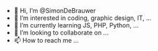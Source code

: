 - 👋 Hi, I’m @SimonDeBrauwer
- 👀 I’m interested in coding, graphic design, IT, ...
- 🌱 I’m currently learning JS, PHP, Python, ...
- 💞️ I’m looking to collaborate on ...
- 📫 How to reach me ...

<!---
SimonDeBrauwer/SimonDeBrauwer is a ✨ special ✨ repository because its `README.md` (this file) appears on your GitHub profile.
You can click the Preview link to take a look at your changes.
--->
